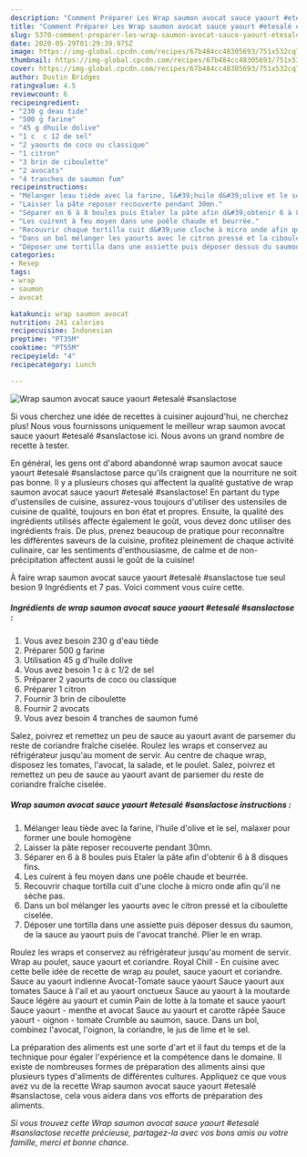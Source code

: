 ```yaml
---
description: "Comment Préparer Les Wrap saumon avocat sauce yaourt #etesalé #sanslactose"
title: "Comment Préparer Les Wrap saumon avocat sauce yaourt #etesalé #sanslactose"
slug: 5370-comment-preparer-les-wrap-saumon-avocat-sauce-yaourt-etesale-sanslactose
date: 2020-05-29T01:29:39.975Z
image: https://img-global.cpcdn.com/recipes/67b484cc48305693/751x532cq70/wrap-saumon-avocat-sauce-yaourt-etesale-sanslactose-photo-principale-de-la-recette.jpg
thumbnail: https://img-global.cpcdn.com/recipes/67b484cc48305693/751x532cq70/wrap-saumon-avocat-sauce-yaourt-etesale-sanslactose-photo-principale-de-la-recette.jpg
cover: https://img-global.cpcdn.com/recipes/67b484cc48305693/751x532cq70/wrap-saumon-avocat-sauce-yaourt-etesale-sanslactose-photo-principale-de-la-recette.jpg
author: Dustin Bridges
ratingvalue: 4.5
reviewcount: 6
recipeingredient:
- "230 g deau tide"
- "500 g farine"
- "45 g dhuile dolive"
- "1 c  c 12 de sel"
- "2 yaourts de coco ou classique"
- "1 citron"
- "3 brin de ciboulette"
- "2 avocats"
- "4 tranches de saumon fum"
recipeinstructions:
- "Mélanger leau tiède avec la farine, l&#39;huile d&#39;olive et le sel, malaxer pour former une boule homogène"
- "Laisser la pâte reposer recouverte pendant 30mn."
- "Séparer en 6 à 8 boules puis Etaler la pâte afin d&#39;obtenir 6 à 8 disques fins."
- "Les cuirent à feu moyen dans une poêle chaude et beurrée."
- "Recouvrir chaque tortilla cuit d&#39;une cloche à micro onde afin qu&#39;il ne sèche pas."
- "Dans un bol mélanger les yaourts avec le citron pressé et la ciboulette ciselée."
- "Déposer une tortilla dans une assiette puis déposer dessus du saumon, de la sauce au yaourt puis de l&#39;avocat tranché. Plier le en wrap."
categories:
- Resep
tags:
- wrap
- saumon
- avocat

katakunci: wrap saumon avocat 
nutrition: 241 calories
recipecuisine: Indonesian
preptime: "PT35M"
cooktime: "PT55M"
recipeyield: "4"
recipecategory: Lunch

---
```



![Wrap saumon avocat sauce yaourt #etesalé #sanslactose](https://img-global.cpcdn.com/recipes/67b484cc48305693/751x532cq70/wrap-saumon-avocat-sauce-yaourt-etesale-sanslactose-photo-principale-de-la-recette.jpg)

Si vous cherchez une idée de recettes à cuisiner aujourd'hui, ne cherchez plus! Nous vous fournissons uniquement le meilleur wrap saumon avocat sauce yaourt #etesalé #sanslactose ici. Nous avons un grand nombre de recette à tester.

En général, les gens ont d'abord abandonné wrap saumon avocat sauce yaourt #etesalé #sanslactose parce qu'ils craignent que la nourriture ne soit pas bonne. Il y a plusieurs choses qui affectent la qualité gustative de wrap saumon avocat sauce yaourt #etesalé #sanslactose! En partant du type d'ustensiles de cuisine, assurez-vous toujours d'utiliser des ustensiles de cuisine de qualité, toujours en bon état et propres. Ensuite, la qualité des ingrédients utilisés affecte également le goût, vous devez donc utiliser des ingrédients frais. De plus, prenez beaucoup de pratique pour reconnaître les différentes saveurs de la cuisine, profitez pleinement de chaque activité culinaire, car les sentiments d'enthousiasme, de calme et de non-précipitation affectent aussi le goût de la cuisine!

<!--inarticleads1-->

À faire wrap saumon avocat sauce yaourt #etesalé #sanslactose tue seul besion 9 Ingrédients et 7 pas. Voici comment vous cuire cette.

##### Ingrédients de wrap saumon avocat sauce yaourt #etesalé #sanslactose :

1. Vous avez besoin 230 g d&#39;eau tiède
1. Préparer 500 g farine
1. Utilisation 45 g d&#39;huile dolive
1. Vous avez besoin 1 c à c 1/2 de sel
1. Préparer 2 yaourts de coco ou classique
1. Préparer 1 citron
1. Fournir 3 brin de ciboulette
1. Fournir 2 avocats
1. Vous avez besoin 4 tranches de saumon fumé


Salez, poivrez et remettez un peu de sauce au yaourt avant de parsemer du reste de coriandre fraîche ciselée. Roulez les wraps et conservez au réfrigérateur jusqu&#39;au moment de servir. Au centre de chaque wrap, disposez les tomates, l&#39;avocat, la salade, et le poulet. Salez, poivrez et remettez un peu de sauce au yaourt avant de parsemer du reste de coriandre fraîche ciselée. 

<!--inarticleads2-->

##### Wrap saumon avocat sauce yaourt #etesalé #sanslactose instructions :

1. Mélanger leau tiède avec la farine, l&#39;huile d&#39;olive et le sel, malaxer pour former une boule homogène
1. Laisser la pâte reposer recouverte pendant 30mn.
1. Séparer en 6 à 8 boules puis Etaler la pâte afin d&#39;obtenir 6 à 8 disques fins.
1. Les cuirent à feu moyen dans une poêle chaude et beurrée.
1. Recouvrir chaque tortilla cuit d&#39;une cloche à micro onde afin qu&#39;il ne sèche pas.
1. Dans un bol mélanger les yaourts avec le citron pressé et la ciboulette ciselée.
1. Déposer une tortilla dans une assiette puis déposer dessus du saumon, de la sauce au yaourt puis de l&#39;avocat tranché. Plier le en wrap.


Roulez les wraps et conservez au réfrigérateur jusqu&#39;au moment de servir. Wrap au poulet, sauce yaourt et coriandre. Royal Chill - En cuisine avec cette belle idée de recette de wrap au poulet, sauce yaourt et coriandre. Sauce au yaourt indienne Avocat-Tomate sauce yaourt Sauce yaourt aux tomates Sauce à l&#39;ail et au yaourt onctueux Sauce au yaourt à la moutarde Sauce légère au yaourt et cumin Pain de lotte à la tomate et sauce yaourt Sauce yaourt - menthe et avocat Sauce au yaourt et carotte râpée Sauce yaourt - oignon - tomate Crumble au saumon, sauce. Dans un bol, combinez l&#39;avocat, l&#39;oignon, la coriandre, le jus de lime et le sel. 

<!--inarticleads1-->

<p>
La préparation des aliments est une sorte d'art et il faut du temps et de la technique pour égaler l'expérience et la compétence dans le domaine. Il existe de nombreuses formes de préparation des aliments ainsi que plusieurs types d'aliments de différentes cultures. Appliquez ce que vous avez vu de la recette Wrap saumon avocat sauce yaourt #etesalé #sanslactose, cela vous aidera dans vos efforts de préparation des aliments.
</p>

<p>
<i>Si vous trouvez cette Wrap saumon avocat sauce yaourt #etesalé #sanslactose recette précieuse, partagez-la avec vos bons amis ou votre famille, merci et bonne chance.</i>
</p>
